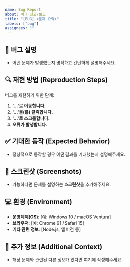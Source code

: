 ```yaml
---
name: Bug Report
about: 버그 신고/보고
title: "[BUG] <문제 요약>"
labels: ["bug"]
assignees: ""
---
```


## 🐞 버그 설명

- 어떤 문제가 발생했는지 명확하고 간단하게 설명해주세요.

## 🔍 재현 방법 (Reproduction Steps)

버그를 재현하기 위한 단계:

1. **'...'로 이동합니다.**
2. **'...'을(를) 클릭합니다.**
3. **'...'로 스크롤합니다.**
4. **오류가 발생합니다.**

## ✅ 기대한 동작 (Expected Behavior)

- 정상적으로 동작할 경우 어떤 결과를 기대했는지 설명해주세요.

## 📸 스크린샷 (Screenshots)

- 가능하다면 문제를 설명하는 **스크린샷**을 추가해주세요.

## 💻 환경 (Environment)

- **운영체제(OS)**: [예: Windows 10 / macOS Ventura]
- **브라우저**: [예: Chrome 91 / Safari 15]
- **기타 관련 정보**: [Node.js, 앱 버전 등]

## 📝 추가 정보 (Additional Context)

- 해당 문제와 관련된 다른 정보가 있다면 여기에 작성해주세요.
